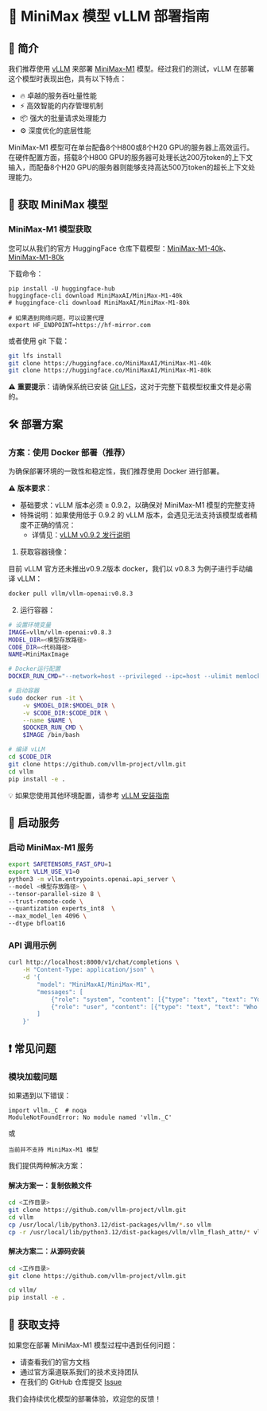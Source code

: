 # 🚀 MiniMax 模型 vLLM 部署指南

## 📖 简介

我们推荐使用 [vLLM](https://docs.vllm.ai/en/latest/) 来部署 [MiniMax-M1](https://huggingface.co/MiniMaxAI/MiniMax-M1-40k) 模型。经过我们的测试，vLLM 在部署这个模型时表现出色，具有以下特点：

- 🔥 卓越的服务吞吐量性能
- ⚡ 高效智能的内存管理机制
- 📦 强大的批量请求处理能力
- ⚙️ 深度优化的底层性能

MiniMax-M1 模型可在单台配备8个H800或8个H20 GPU的服务器上高效运行。在硬件配置方面，搭载8个H800 GPU的服务器可处理长达200万token的上下文输入，而配备8个H20 GPU的服务器则能够支持高达500万token的超长上下文处理能力。

## 💾 获取 MiniMax 模型

### MiniMax-M1 模型获取

您可以从我们的官方 HuggingFace 仓库下载模型：[MiniMax-M1-40k](https://huggingface.co/MiniMaxAI/MiniMax-M1-40k)、[MiniMax-M1-80k](https://huggingface.co/MiniMaxAI/MiniMax-M1-80k)

下载命令：
```
pip install -U huggingface-hub
huggingface-cli download MiniMaxAI/MiniMax-M1-40k
# huggingface-cli download MiniMaxAI/MiniMax-M1-80k

# 如果遇到网络问题，可以设置代理
export HF_ENDPOINT=https://hf-mirror.com
```

或者使用 git 下载：

```bash
git lfs install
git clone https://huggingface.co/MiniMaxAI/MiniMax-M1-40k
git clone https://huggingface.co/MiniMaxAI/MiniMax-M1-80k
```

⚠️ **重要提示**：请确保系统已安装 [Git LFS](https://git-lfs.github.com/)，这对于完整下载模型权重文件是必需的。

## 🛠️ 部署方案

### 方案：使用 Docker 部署（推荐）

为确保部署环境的一致性和稳定性，我们推荐使用 Docker 进行部署。

⚠️ **版本要求**：
- 基础要求：vLLM 版本必须 ≥ 0.9.2，以确保对 MiniMax-M1 模型的完整支持
- 特殊说明：如果使用低于 0.9.2 的 vLLM 版本，会遇见无法支持该模型或者精度不正确的情况：
  - 详情见：[vLLM v0.9.2 发行说明](https://sourceforge.net/projects/vllm.mirror/files/v0.9.2/)

1. 获取容器镜像：

目前 vLLM 官方还未推出v0.9.2版本 docker，我们以 v0.8.3 为例子进行手动编译 vLLM：
```bash
docker pull vllm/vllm-openai:v0.8.3
```

2. 运行容器：
```bash
# 设置环境变量
IMAGE=vllm/vllm-openai:v0.8.3
MODEL_DIR=<模型存放路径>
CODE_DIR=<代码路径>
NAME=MiniMaxImage

# Docker运行配置
DOCKER_RUN_CMD="--network=host --privileged --ipc=host --ulimit memlock=-1 --shm-size=2gb --rm --gpus all --ulimit stack=67108864"

# 启动容器
sudo docker run -it \
    -v $MODEL_DIR:$MODEL_DIR \
    -v $CODE_DIR:$CODE_DIR \
    --name $NAME \
    $DOCKER_RUN_CMD \
    $IMAGE /bin/bash

# 编译 vLLM
cd $CODE_DIR
git clone https://github.com/vllm-project/vllm.git
cd vllm
pip install -e .
```

💡 如果您使用其他环境配置，请参考 [vLLM 安装指南](https://docs.vllm.ai/en/latest/getting_started/installation.html)

## 🚀 启动服务

### 启动 MiniMax-M1 服务

```bash
export SAFETENSORS_FAST_GPU=1
export VLLM_USE_V1=0
python3 -m vllm.entrypoints.openai.api_server \
--model <模型存放路径> \
--tensor-parallel-size 8 \
--trust-remote-code \
--quantization experts_int8  \
--max_model_len 4096 \
--dtype bfloat16
```

### API 调用示例

```bash
curl http://localhost:8000/v1/chat/completions \
    -H "Content-Type: application/json" \
    -d '{
        "model": "MiniMaxAI/MiniMax-M1",
        "messages": [
            {"role": "system", "content": [{"type": "text", "text": "You are a helpful assistant."}]},
            {"role": "user", "content": [{"type": "text", "text": "Who won the world series in 2020?"}]}
        ]
    }'
```

## ❗ 常见问题

### 模块加载问题
如果遇到以下错误：
```
import vllm._C  # noqa
ModuleNotFoundError: No module named 'vllm._C'
```

或

```
当前并不支持 MiniMax-M1 模型
```

我们提供两种解决方案：

#### 解决方案一：复制依赖文件
```bash
cd <工作目录>
git clone https://github.com/vllm-project/vllm.git
cd vllm
cp /usr/local/lib/python3.12/dist-packages/vllm/*.so vllm 
cp -r /usr/local/lib/python3.12/dist-packages/vllm/vllm_flash_attn/* vllm/vllm_flash_attn
```

#### 解决方案二：从源码安装
```bash
cd <工作目录>
git clone https://github.com/vllm-project/vllm.git

cd vllm/
pip install -e .
```

## 📮 获取支持

如果您在部署 MiniMax-M1 模型过程中遇到任何问题：
- 请查看我们的官方文档
- 通过官方渠道联系我们的技术支持团队
- 在我们的 GitHub 仓库提交 [Issue](https://github.com/MiniMax-AI/MiniMax-M1/issues)

我们会持续优化模型的部署体验，欢迎您的反馈！
